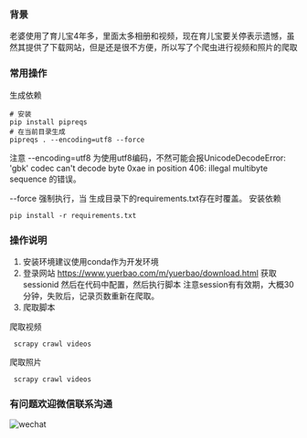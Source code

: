 ###

### 背景
老婆使用了育儿宝4年多，里面太多相册和视频，现在育儿宝要关停表示遗憾，虽然其提供了下载网站，但是还是很不方便，所以写了个爬虫进行视频和照片的爬取

### 常用操作
生成依赖
```
# 安装
pip install pipreqs
# 在当前目录生成
pipreqs . --encoding=utf8 --force
```
注意 --encoding=utf8 为使用utf8编码，不然可能会报UnicodeDecodeError: 'gbk' codec can't decode byte 0xae in position 406: illegal multibyte sequence 的错误。

--force 强制执行，当 生成目录下的requirements.txt存在时覆盖。
安装依赖
```
pip install -r requirements.txt
```
### 操作说明

1. 安装环境建议使用conda作为开发环境
2. 登录网站 https://www.yuerbao.com/m/yuerbao/download.html 获取sessionid 然后在代码中配置，然后执行脚本
注意session有有效期，大概30分钟，失败后，记录页数重新在爬取。
3. 爬取脚本

爬取视频
```
 scrapy crawl videos 
```
爬取照片
```
 scrapy crawl videos 
```


### 有问题欢迎微信联系沟通
![wechat](http://qiniu-xb-temp.xiazixun.com/WechatI.jpeg?imageView2/2/w/300)